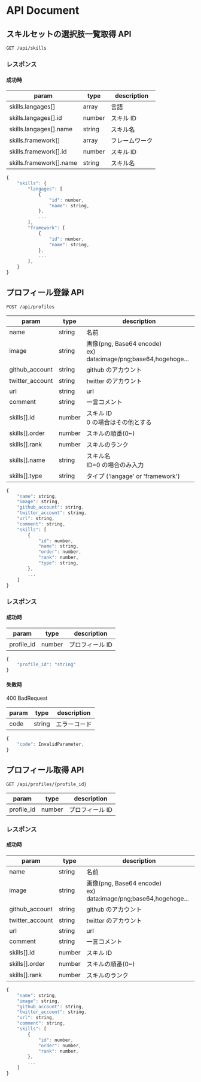 # API Document

## スキルセットの選択肢一覧取得 API

```
GET /api/skills
```

### レスポンス

#### 成功時

| param                   | type   | description    |
| ----------------------- | ------ | -------------- |
| skills.langages[]       | array  | 言語           |
| skills.langages[].id    | number | スキル ID      |
| skills.langages[].name  | string | スキル名       |
| skills.framework[]      | array  | フレームワーク |
| skills.framework[].id   | number | スキル ID      |
| skills.framework[].name | string | スキル名       |

```javascript
{
    "skills": {
        "langages": [
            {
                "id": number,
                "name": string,
            },
            ...
        ],
        "framework": [
            {
                "id": number,
                "name": string,
            },
            ...
        ],
    }
}
```

## プロフィール登録 API

```
POST /api/profiles
```

| param           | type   | description                                                         |
| --------------- | ------ | ------------------------------------------------------------------- |
| name            | string | 名前                                                                |
| image           | string | 画像(png, Base64 encode) <br> ex) data:image/png;base64,hogehoge... |
| github_account  | string | github のアカウント                                                 |
| twitter_account | string | twitter のアカウント                                                |
| url             | string | url                                                                 |
| comment         | string | 一言コメント                                                        |
| skills[].id     | number | スキル ID<br>0 の場合はその他とする                                 |
| skills[].order  | number | スキルの順番(0~)                                                    |
| skills[].rank   | number | スキルのランク                                                      |
| skills[].name   | string | スキル名<br>ID=0 の場合のみ入力                                     |
| skills[].type   | string | タイプ ('langage' or 'framework')                                   |

```javascript
{
    "name": string,
    "image": string,
    "github_account": string,
    "twitter_account": string,
    "url": string,
    "comment": string,
    "skills": [
        {
            "id": number,
            "name": string,
            "order": number,
            "rank": number,
            "type": string,
        },
        ...
    ]
}
```

### レスポンス

#### 成功時

| param      | type   | description     |
| ---------- | ------ | --------------- |
| profile_id | number | プロフィール ID |

```javascript
{
    "profile_id": "string"
}
```

#### 失敗時

400 BadRequest

| param | type   | description  |
| ----- | ------ | ------------ |
| code  | string | エラーコード |

```javascript
{
    "code": InvalidParameter,
}
```

## プロフィール取得 API

```
GET /api/profiles/{profile_id}
```

| param      | type   | description     |
| ---------- | ------ | --------------- |
| profile_id | number | プロフィール ID |

### レスポンス

#### 成功時

| param           | type   | description                                                         |
| --------------- | ------ | ------------------------------------------------------------------- |
| name            | string | 名前                                                                |
| image           | string | 画像(png, Base64 encode) <br> ex) data:image/png;base64,hogehoge... |
| github_account  | string | github のアカウント                                                 |
| twitter_account | string | twitter のアカウント                                                |
| url             | string | url                                                                 |
| comment         | string | 一言コメント                                                        |
| skills[].id     | number | スキル ID                                                           |
| skills[].order  | number | スキルの順番(0~)                                                    |
| skills[].rank   | number | スキルのランク                                                      |

```javascript
{
    "name": string,
    "image": string,
    "github_account": string,
    "twitter_account": string,
    "url": string,
    "comment": string,
    "skills": [
        {
            "id": number,
            "order": number,
            "rank": number,
        },
        ...
    ]
}
```
